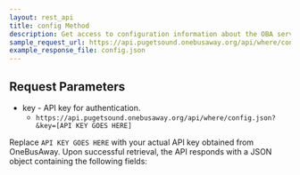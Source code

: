 ```yaml
---
layout: rest_api
title: config Method
description: Get access to configuration information about the OBA server.
sample_request_url: https://api.pugetsound.onebusaway.org/api/where/config.json?key=TEST
example_response_file: config.json
---
```


## Request Parameters

* key - API key for authentication.
    * `https://api.pugetsound.onebusaway.org/api/where/config.json?&key=[API KEY GOES HERE]`


Replace `API KEY GOES HERE` with your actual API key obtained from OneBusAway.
Upon successful retrieval, the API responds with a JSON object containing the following fields:
